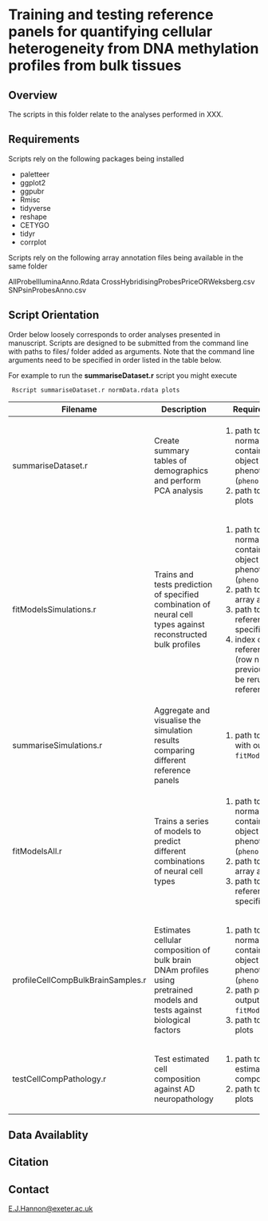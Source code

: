 # Training and testing reference panels for quantifying cellular heterogeneity from DNA methylation profiles from bulk tissues  

## Overview

The scripts in this folder relate to the analyses performed in XXX. 

## Requirements

Scripts rely on the following packages being installed

* paletteer
* ggplot2
* ggpubr
* Rmisc
* tidyverse
* reshape
* CETYGO
* tidyr
* corrplot

Scripts rely on the following array annotation files being available in the same folder

AllProbeIlluminaAnno.Rdata
CrossHybridisingProbesPriceORWeksberg.csv
SNPsinProbesAnno.csv



## Script Orientation

Order below loosely corresponds to order analyses presented in manuscript. Scripts are designed to be submitted from the command line with paths to files/ folder added as arguments. Note that the command line arguments need to be specified in order listed in the table below. 

For example to run the **summariseDataset.r** script you might execute

` Rscript summariseDataset.r normData.rdata plots`

| Filename | Description | Required Arguments | 
| --- | ----------- | ----------- |
| summariseDataset.r | Create summary tables of demographics and perform PCA analysis | <ol><li> path to RDS file with normalised dataset, containing betas matrix object (`norm.all`) and phenotype matrix (`pheno.all`) </li><li> path to folder to save plots </li></ol> |
| fitModelsSimulations.r | Trains and tests prediction of specified combination of neural cell types against reconstructed bulk profiles |  <ol><li> path to RDS file with normalised dataset, containing betas matrix object (`norm.all`) and phenotype matrix (`pheno.all`) </li><li>  path to folder with array annotation files </li><li> path to csv file with reference panels specified </li><li>  index of which reference panel to train (row number of previous file) needs to be rerun for each reference panel </li></ol> |
| summariseSimulations.r | Aggregate and visualise the simulation results comparing different reference panels  | <ol><li> path to RDS objects with output from `fitModelsSimulations.r` </ol></li>|
| fitModelsAll.r | Trains a series of models to predict different combinations of neural cell types  | <ol><li> path to RDS file with normalised dataset, containing betas matrix object (`norm.all`) and phenotype matrix (`pheno.all`) </li><li>  path to folder with array annotation files </li><li> path to csv file with reference panels specified </li></ol>|
| profileCellCompBulkBrainSamples.r | Estimates cellular composition of bulk brain DNAm  profiles using pretrained models and tests against biological factors  | <ol><li> path to RDS file with normalised dataset, containing betas matrix object (`norm.all`) and phenotype matrix (`pheno.all`) </li><li>  path pretrained models, output of `fitModelsAll.r` </li><li> path to folder to save plots </li></ol> |
| testCellCompPathology.r | Test estimated cell composition against AD neuropathology | <ol><li> path to RDS file with estimated cellular composition </li><li> path to folder to save plots </li></ol> |

## Data Availablity

## Citation

## Contact

<E.J.Hannon@exeter.ac.uk>
